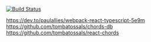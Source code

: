 [![Build Status](https://travis-ci.com/Serabass/lrx-update.svg?branch=master)](https://travis-ci.com/Serabass/lrx-update)

https://dev.to/paulallies/webpack-react-typescript-5e9m
https://github.com/tombatossals/chords-db
https://github.com/tombatossals/react-chords
